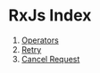 # RxJs Index


1. [Operators](./operators.md)
1. [Retry](./retry.md)
1. [Cancel Request](./cancel-request.md)
